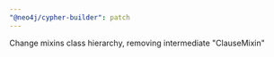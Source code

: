 ```yaml
---
"@neo4j/cypher-builder": patch
---
```


Change mixins class hierarchy, removing intermediate "ClauseMixin"
